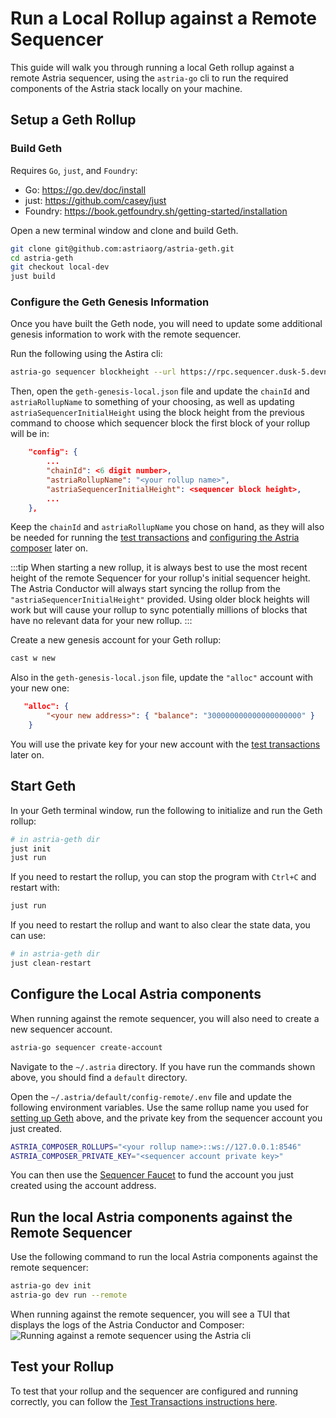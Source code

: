 # Run a Local Rollup against a Remote Sequencer

This guide will walk you through running a local Geth rollup against a remote Astria
sequencer, using the `astria-go` cli to run the required components of the
Astria stack locally on your machine.

## Setup a Geth Rollup

### Build Geth

Requires `Go`, `just`, and `Foundry`:

- Go: https://go.dev/doc/install
- just: https://github.com/casey/just
- Foundry: https://book.getfoundry.sh/getting-started/installation

Open a new terminal window and clone and build Geth.

```bash
git clone git@github.com:astriaorg/astria-geth.git
cd astria-geth
git checkout local-dev
just build
```

### Configure the Geth Genesis Information

Once you have built the Geth node, you will need to update some
additional genesis information to work with the remote sequencer. 

Run the following using the Astira cli:

```bash
astria-go sequencer blockheight --url https://rpc.sequencer.dusk-5.devnet.astria.org
```

Then, open the `geth-genesis-local.json` file and update the `chainId` and
`astriaRollupName` to something of your choosing, as well as updating
`astriaSequencerInitialHeight` using the block height from the previous command
to choose which sequencer block the first block of your rollup will be in:

```json
    "config": {
        ...
        "chainId": <6 digit number>,
        "astriaRollupName": "<your rollup name>",
        "astriaSequencerInitialHeight": <sequencer block height>,
        ...
    },
```

Keep the `chainId` and `astriaRollupName` you chose on hand, as they will also
be needed for running the [test transactions](./test-transactions.md) and
[configuring the Astria composer](#configure-the-local-astria-components) later on.

:::tip
When starting a new rollup, it is always best to use the most recent height of
the remote Sequencer for your rollup's initial sequencer height. The Astria
Conductor will always start syncing the rollup from the
`"astriaSequencerInitialHeight"` provided. Using older block heights
will work but will cause your rollup to sync potentially millions of blocks that
have no relevant data for your new rollup.
:::

Create a new genesis account for your Geth rollup:

```bash
cast w new
```

Also in the `geth-genesis-local.json` file, update the `"alloc"` account with
your new one:

```json
   "alloc": {
        "<your new address>": { "balance": "300000000000000000000" }
    }
```

You will use the private key for your new account with the [test
transactions](./test-transactions.md) later on.

## Start Geth

In your Geth terminal window, run the following to initialize and run the Geth rollup:

```bash
# in astria-geth dir
just init
just run
```

If you need to restart the rollup, you can stop the program with `Ctrl+C` and
restart with:

```bash
just run
```

If you need to restart the rollup and want to also clear the state data, you can use:

```bash
# in astria-geth dir
just clean-restart
```

## Configure the Local Astria components

When running against the remote sequencer, you will also need to create a new
sequencer account.

```bash
astria-go sequencer create-account
```

Navigate to the `~/.astria` directory. If you have run the commands shown above,
you should find a `default` directory.

Open the `~/.astria/default/config-remote/.env` file and update the following
environment variables. Use the same rollup name you used for [setting up
Geth](#setup-a-geth-rollup) above, and the private key from the sequencer
account you just created.

```bash
ASTRIA_COMPOSER_ROLLUPS="<your rollup name>::ws://127.0.0.1:8546"
ASTRIA_COMPOSER_PRIVATE_KEY="<sequencer account private key>"
```

You can then use the [Sequencer
Faucet](https://faucet.sequencer.dusk-5.devnet.astria.org/) to fund the account
you just created using the account address.

## Run the local Astria components against the Remote Sequencer

Use the following command to run the local Astria components against the remote
sequencer:

```bash
astria-go dev init
astria-go dev run --remote
```

When running against the remote sequencer, you will see a TUI that displays the logs
of the Astria Conductor and Composer:
![Running against a remote sequencer using the Astria
cli](./assets/go-cli-remote-sequencer.png)

## Test your Rollup

To test that your rollup and the sequencer are configured and running correctly,
you can follow the [Test Transactions instructions
here](./test-transactions.md).
